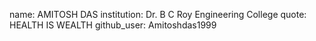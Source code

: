 name: AMITOSH DAS
institution: Dr. B C Roy Engineering College
quote: HEALTH IS WEALTH
github_user: Amitoshdas1999
